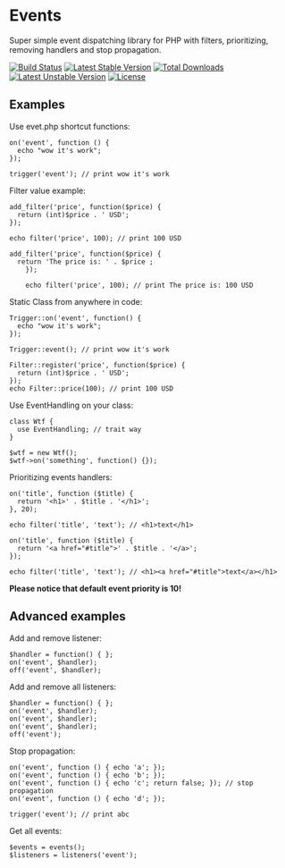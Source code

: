 # Events

Super simple event dispatching library for PHP with filters, prioritizing, removing handlers and stop propagation.

[![Build Status](https://travis-ci.org/OzzyCzech/events.png?branch=master)](https://travis-ci.org/OzzyCzech/events) [![Latest Stable Version](https://poser.pugx.org/om/events/v/stable.png)](https://packagist.org/packages/om/events) [![Total Downloads](https://poser.pugx.org/om/events/downloads.png)](https://packagist.org/packages/om/events) [![Latest Unstable Version](https://poser.pugx.org/om/events/v/unstable.png)](https://packagist.org/packages/om/events) [![License](https://poser.pugx.org/om/events/license.png)](https://packagist.org/packages/om/events)


## Examples

Use evet.php shortcut functions:

    on('event', function () {
      echo "wow it's work";
    });

    trigger('event'); // print wow it's work

Filter value example: 
 
    add_filter('price', function($price) {
      return (int)$price . ' USD';
    });
    
    echo filter('price', 100); // print 100 USD
        
    add_filter('price', function($price) {
      return 'The price is: ' . $price ;
		});
		
		echo filter('price', 100); // print The price is: 100 USD


Static Class from anywhere in code:

    Trigger::on('event', function() {
      echo "wow it's work";
    });

    Trigger::event(); // print wow it's work

    Filter::register('price', function($price) {
      return (int)$price . ' USD';
    });
    echo Filter::price(100); // print 100 USD

Use EventHandling on your class: 

    class Wtf {
      use EventHandling; // trait way
    }

    $wtf = new Wtf();
    $wtf->on('something', function() {});

Prioritizing events handlers:

    on('title', function ($title) {
      return '<h1>' . $title . '</h1>';
    }, 20);

    echo filter('title', 'text'); // <h1>text</h1>

    on('title', function ($title) {
      return '<a href="#title">' . $title . '</a>';
    });

    echo filter('title', 'text'); // <h1><a href="#title">text</a></h1>

**Please notice that default event priority is 10!**

## Advanced examples

Add and remove listener:

    $handler = function() { };
    on('event', $handler);
    off('event', $handler);

Add and remove all listeners:

    $handler = function() { };
    on('event', $handler);
    on('event', $handler);
    on('event', $handler);
    off('event');

Stop propagation:

    on('event', function () { echo 'a'; });
    on('event', function () { echo 'b'; });
    on('event', function () { echo 'c'; return false; }); // stop propagation
    on('event', function () { echo 'd'; });
		
    trigger('event'); // print abc
		
Get all events:

    $events = events();
    $listeners = listeners('event');
